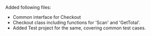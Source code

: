Added following files:
- Common interface for Checkout
- Checkout class including functions for 'Scan' and 'GetTotal'.
- Added Test project for the same, covering common test cases. 
